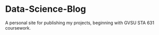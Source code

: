 # Data-Science-Blog
A personal site for publishing my projects, beginning with GVSU STA 631 coursework.
